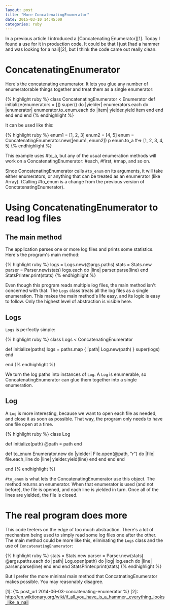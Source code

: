```yaml
---
layout: post
title: "More ConcatenatingEnumerator"
date: 2015-03-10 14:45:00
categories: ruby
---
```


In a previous article I introduced a [Concatenating Enumerator][1].
Today I found a use for it in production code.  It could be that I
just [had a hammer and was looking for a nail][2], but I think the
code came out really clean.

# ConcatenatingEnumerator

Here's the concatenating enumerator.  It lets you glue any number of
enumeratorable things together and treat them as a single enumerator:

{% highlight ruby %}
class ConcatenatingEnumerator < Enumerator
  def initialize(enumerators = [])
    super() do |yielder|
      enumerators.each do |enumerator|
        enumerator.to_enum.each do |item|
          yielder.yield item
        end
      end
    end
  end
end
{% endhighlight %}

It can be used like this:

{% highlight ruby %}
enum1 = [1, 2, 3]
enum2 = [4, 5]
enum = ConcatenatingEnumerator.new([enum1, enum2])
p enum.to_a    #=> [1, 2, 3, 4, 5]
{% endhighlight %}

This example uses #to_a, but any of the usual enumeration methods will
work on a ConcatenatingEnumerator: #each, #first, #map, and so on.

Since ConcatenatingEnumerator calls `#to_enum` on its arguments, it
will take either enumerators, or anything that can be treated as an
enumerator (like Array).  (Calling #to_enum is a change from the
previous version of ConctatenatingEnumerator).

# Using ConcatenatingEnumerator to read log files

## The main method

The application parses one or more log files and prints some
statistics.  Here's the program's main method:

{% highlight ruby %}
logs = Logs.new(@args.paths)
stats = Stats.new
parser = Parser.new(stats)
logs.each do |line|
  parser.parse(line)
end
StatsPrinter.print(stats)
{% endhighlight %}

Even though this program reads multiple log files, the main method
isn't concerned with that.  The `Logs` class treats all the log files
as a single enumeration.  This makes the main method's life easy, and
its logic is easy to follow.  Only the highest level of abstraction is
visible here.

## Logs

`Logs` is perfectly simple:

{% highlight ruby %}
class Logs < ConcatenatingEnumerator

  def initialize(paths)
    logs = paths.map { |path| Log.new(path) }
    super(logs)
  end

end
{% endhighlight %}

We turn the log paths into instances of `Log`.  A `Log` is enumerable,
so ConcatenatingEnumerator can glue them together into a single
enumeration.

## Log

A `Log` is more interesting, because we want to open each file as
needed, and close it as soon as possible.  That way, the program only
needs to have one file open at a time.

{% highlight ruby %}
class Log

  def initialize(path)
    @path = path
  end

  def to_enum
    Enumerator.new do |yielder|
      File.open(@path, "r") do |file|
        file.each_line do |line|
          yielder.yield(line)
        end
      end
    end
  end

end
{% endhighlight %}

`#to_enum` is what lets the ConcatenatingEnumerator use this object.
The method returns an enumerator.  When that enumerator is used (and
not before), the file is opened, and each line is yielded in turn.
Once all of the lines are yielded, the file is closed.

# The real program does more

This code teeters on the edge of too much abstraction.  There's a lot
of mechanism being used to simply read some log files one after the
other.  The main method could be more like this, eliminating the
`Logs` class and the use of `ConcatenatingEnumerator`:

{% highlight ruby %}
stats = Stats.new
parser = Parser.new(stats)
@args.paths.each do |path|
  Log.open(path) do |log|
    log.each do |line|
      parser.parse(line)
    end
  end
end
StatsPrinter.print(stats)
{% endhighlight %}

But I prefer the more minimal main method that ConcatnatingEnumerator
makes possible.  You may reasonably disagree.

[1]: {% post_url 2014-06-03-concatenating-enumerator %}
[2]: http://en.wiktionary.org/wiki/if_all_you_have_is_a_hammer,_everything_looks_like_a_nail
